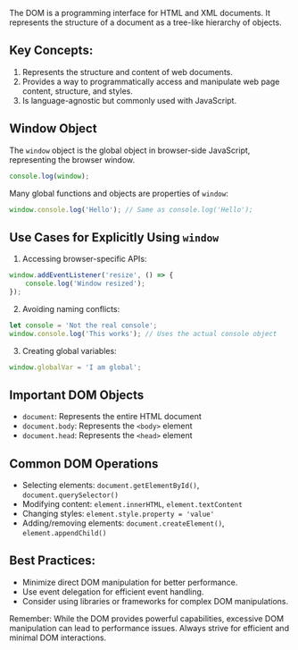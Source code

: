 The DOM is a programming interface for HTML and XML documents. It represents the structure of a document as a tree-like hierarchy of objects.

## Key Concepts:

1. Represents the structure and content of web documents.
2. Provides a way to programmatically access and manipulate web page content, structure, and styles.
3. Is language-agnostic but commonly used with JavaScript.

## Window Object

The `window` object is the global object in browser-side JavaScript, representing the browser window.

```javascript
console.log(window);
```

Many global functions and objects are properties of `window`:

```javascript
window.console.log('Hello'); // Same as console.log('Hello');
```

## Use Cases for Explicitly Using `window`

1. Accessing browser-specific APIs:

```javascript
window.addEventListener('resize', () => {
    console.log('Window resized');
});
```

2. Avoiding naming conflicts:

```javascript
let console = 'Not the real console';
window.console.log('This works'); // Uses the actual console object
```

3. Creating global variables:

```javascript
window.globalVar = 'I am global';
```

## Important DOM Objects

- `document`: Represents the entire HTML document
- `document.body`: Represents the `<body>` element
- `document.head`: Represents the `<head>` element

## Common DOM Operations

- Selecting elements: `document.getElementById()`, `document.querySelector()`
- Modifying content: `element.innerHTML`, `element.textContent`
- Changing styles: `element.style.property = 'value'`
- Adding/removing elements: `document.createElement()`, `element.appendChild()`

## Best Practices:

- Minimize direct DOM manipulation for better performance.
- Use event delegation for efficient event handling.
- Consider using libraries or frameworks for complex DOM manipulations.

Remember: While the DOM provides powerful capabilities, excessive DOM manipulation can lead to performance issues. Always strive for efficient and minimal DOM interactions.
